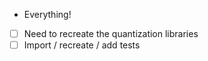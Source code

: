- Everything!
- [ ] Need to recreate the quantization libraries
- [ ] Import / recreate / add tests
